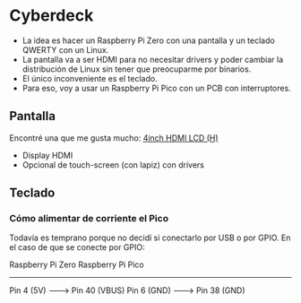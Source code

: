 # Cyberdeck
- La idea es hacer un Raspberry Pi Zero con una pantalla y un teclado QWERTY con un Linux.
- La pantalla va a ser HDMI para no necesitar drivers y poder cambiar la distribución de Linux sin tener que preocuparme por binarios.
- El único inconveniente es el teclado.
- Para eso, voy a usar un Raspberry Pi Pico con un PCB con interruptores.


## Pantalla
Encontré una que me gusta mucho: [4inch HDMI LCD (H)](https://www.waveshare.com/wiki/4inch_HDMI_LCD_(H))
- Display HDMI
- Opcional de touch-screen (con lapiz) con drivers


## Teclado

### Cómo alimentar de corriente el Pico
Todavía es temprano porque no decidí si conectarlo por USB o por GPIO. En el caso de que se conecte por GPIO:

Raspberry Pi Zero       Raspberry Pi Pico
------------------       -----------------
Pin 4 (5V)         ---> Pin 40 (VBUS)
Pin 6 (GND)        ---> Pin 38 (GND)


